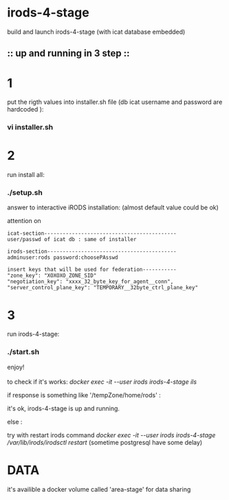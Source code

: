 # irods-4-stage
build and launch irods-4-stage (with icat database embedded)

## :: up and running in 3 step ::


# 1 
put the rigth values into installer.sh file (db icat username and password are hardcoded ): 
### vi installer.sh  

# 2 
run install all:
### ./setup.sh

answer to interactive iRODS installation:
(almost default value could be ok)

attention on
```
icat-section-------------------------------------------
user/passwd of icat db : same of installer

irods-section------------------------------------------
adminuser:rods password:choosePAsswd  

insert keys that will be used for federation-----------
"zone_key": "XOXOXO_ZONE_SID"
"negotiation_key": "xxxx_32_byte_key_for_agent__conn",
"server_control_plane_key": "TEMPORARY__32byte_ctrl_plane_key"
```


# 3 
run irods-4-stage:
### ./start.sh 


enjoy!
</br></br>
to check if it's works:
*docker exec -it --user irods irods-4-stage ils*

if response is something like '/tempZone/home/rods' :

 it's ok, irods-4-stage is up and running.

else : 

 try with restart irods command
 *docker exec -it --user irods irods-4-stage /var/lib/irods/irodsctl restart*
 (sometime postgresql have some delay)


# DATA 
it's availible a docker volume called 'area-stage' for data sharing
